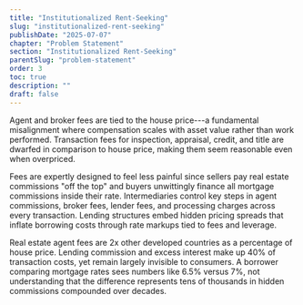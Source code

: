 ```yaml
---
title: "Institutionalized Rent-Seeking"
slug: "institutionalized-rent-seeking"
publishDate: "2025-07-07"
chapter: "Problem Statement"
section: "Institutionalized Rent-Seeking"
parentSlug: "problem-statement"
order: 3
toc: true
description: ""
draft: false
---
```


Agent and broker fees are tied to the house price---a fundamental misalignment where compensation scales with asset
value rather than work performed. Transaction fees for inspection, appraisal, credit, and title are dwarfed in
comparison to house price, making them seem reasonable even when overpriced.

Fees are expertly designed to feel less painful since sellers pay real estate commissions \"off the top\" and buyers
unwittingly finance all mortgage commissions inside their rate. Intermediaries control key steps in agent commissions,
broker fees, lender fees, and processing charges across every transaction. Lending structures embed hidden pricing
spreads that inflate borrowing costs through rate markups tied to fees and leverage.

Real estate agent fees are 2x other developed countries as a percentage of house price. Lending commission and excess
interest make up 40% of transaction costs, yet remain largely invisible to consumers. A borrower comparing mortgage
rates sees numbers like 6.5% versus 7%, not understanding that the difference represents tens of thousands in hidden
commissions compounded over decades.
